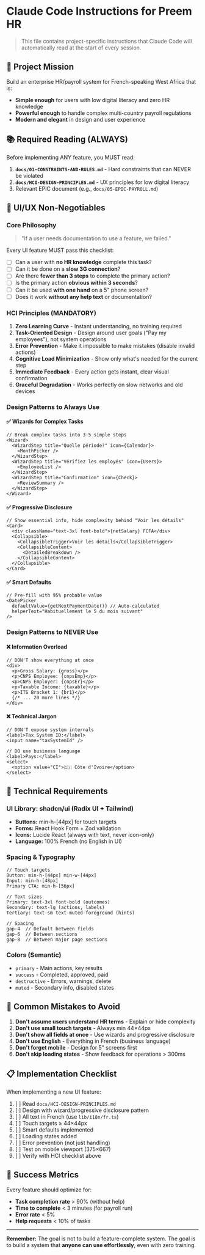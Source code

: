 # Claude Code Instructions for Preem HR

> This file contains project-specific instructions that Claude Code will automatically read at the start of every session.

## 🎯 Project Mission

Build an enterprise HR/payroll system for French-speaking West Africa that is:
- **Simple enough** for users with low digital literacy and zero HR knowledge
- **Powerful enough** to handle complex multi-country payroll regulations
- **Modern and elegant** in design and user experience

## 📚 Required Reading (ALWAYS)

Before implementing ANY feature, you MUST read:

1. **`docs/01-CONSTRAINTS-AND-RULES.md`** - Hard constraints that can NEVER be violated
2. **`docs/HCI-DESIGN-PRINCIPLES.md`** - UX principles for low digital literacy
3. Relevant EPIC document (e.g., `docs/05-EPIC-PAYROLL.md`)

## 🎨 UI/UX Non-Negotiables

### Core Philosophy
> "If a user needs documentation to use a feature, we failed."

Every UI feature MUST pass this checklist:
- [ ] Can a user with **no HR knowledge** complete this task?
- [ ] Can it be done on a **slow 3G connection**?
- [ ] Are there **fewer than 3 steps** to complete the primary action?
- [ ] Is the primary action **obvious within 3 seconds**?
- [ ] Can it be used **with one hand** on a 5" phone screen?
- [ ] Does it work **without any help text** or documentation?

### HCI Principles (MANDATORY)

1. **Zero Learning Curve** - Instant understanding, no training required
2. **Task-Oriented Design** - Design around user goals ("Pay my employees"), not system operations
3. **Error Prevention** - Make it impossible to make mistakes (disable invalid actions)
4. **Cognitive Load Minimization** - Show only what's needed for the current step
5. **Immediate Feedback** - Every action gets instant, clear visual confirmation
6. **Graceful Degradation** - Works perfectly on slow networks and old devices

### Design Patterns to Always Use

#### ✅ Wizards for Complex Tasks
```tsx
// Break complex tasks into 3-5 simple steps
<Wizard>
  <WizardStep title="Quelle période?" icon={Calendar}>
    <MonthPicker />
  </WizardStep>
  <WizardStep title="Vérifiez les employés" icon={Users}>
    <EmployeeList />
  </WizardStep>
  <WizardStep title="Confirmation" icon={Check}>
    <ReviewSummary />
  </WizardStep>
</Wizard>
```

#### ✅ Progressive Disclosure
```tsx
// Show essential info, hide complexity behind "Voir les détails"
<Card>
  <div className="text-3xl font-bold">{netSalary} FCFA</div>
  <Collapsible>
    <CollapsibleTrigger>Voir les détails</CollapsibleTrigger>
    <CollapsibleContent>
      <DetailedBreakdown />
    </CollapsibleContent>
  </Collapsible>
</Card>
```

#### ✅ Smart Defaults
```tsx
// Pre-fill with 95% probable value
<DatePicker
  defaultValue={getNextPaymentDate()} // Auto-calculated
  helperText="Habituellement le 5 du mois suivant"
/>
```

### Design Patterns to NEVER Use

#### ❌ Information Overload
```tsx
// DON'T show everything at once
<div>
  <p>Gross Salary: {gross}</p>
  <p>CNPS Employee: {cnpsEmp}</p>
  <p>CNPS Employer: {cnpsEr}</p>
  <p>Taxable Income: {taxable}</p>
  <p>ITS Bracket 1: {br1}</p>
  {/* ... 20 more lines */}
</div>
```

#### ❌ Technical Jargon
```tsx
// DON'T expose system internals
<label>Tax System ID:</label>
<input name="taxSystemId" />

// DO use business language
<label>Pays:</label>
<select>
  <option value="CI">🇨🇮 Côte d'Ivoire</option>
</select>
```

## 🔧 Technical Requirements

### UI Library: shadcn/ui (Radix UI + Tailwind)
- **Buttons:** min-h-[44px] for touch targets
- **Forms:** React Hook Form + Zod validation
- **Icons:** Lucide React (always with text, never icon-only)
- **Language:** 100% French (no English in UI)

### Spacing & Typography
```tsx
// Touch targets
Button: min-h-[44px] min-w-[44px]
Input: min-h-[48px]
Primary CTA: min-h-[56px]

// Text sizes
Primary: text-3xl font-bold (outcomes)
Secondary: text-lg (actions, labels)
Tertiary: text-sm text-muted-foreground (hints)

// Spacing
gap-4  // Default between fields
gap-6  // Between sections
gap-8  // Between major page sections
```

### Colors (Semantic)
- `primary` - Main actions, key results
- `success` - Completed, approved, paid
- `destructive` - Errors, warnings, delete
- `muted` - Secondary info, disabled states

## 🚫 Common Mistakes to Avoid

1. **Don't assume users understand HR terms** - Explain or hide complexity
2. **Don't use small touch targets** - Always min 44×44px
3. **Don't show all fields at once** - Use wizards and progressive disclosure
4. **Don't use English** - Everything in French (business language)
5. **Don't forget mobile** - Design for 5" screens first
6. **Don't skip loading states** - Show feedback for operations > 300ms

## 📋 Implementation Checklist

When implementing a new UI feature:

1. [ ] Read `docs/HCI-DESIGN-PRINCIPLES.md`
2. [ ] Design with wizard/progressive disclosure pattern
3. [ ] All text in French (use `lib/i18n/fr.ts`)
4. [ ] Touch targets ≥ 44×44px
5. [ ] Smart defaults implemented
6. [ ] Loading states added
7. [ ] Error prevention (not just handling)
8. [ ] Test on mobile viewport (375×667)
9. [ ] Verify with HCI checklist above

## 🎯 Success Metrics

Every feature should optimize for:
- **Task completion rate** > 90% (without help)
- **Time to complete** < 3 minutes (for payroll run)
- **Error rate** < 5%
- **Help requests** < 10% of tasks

---

**Remember:** The goal is not to build a feature-complete system. The goal is to build a system that **anyone can use effortlessly**, even with zero training.
